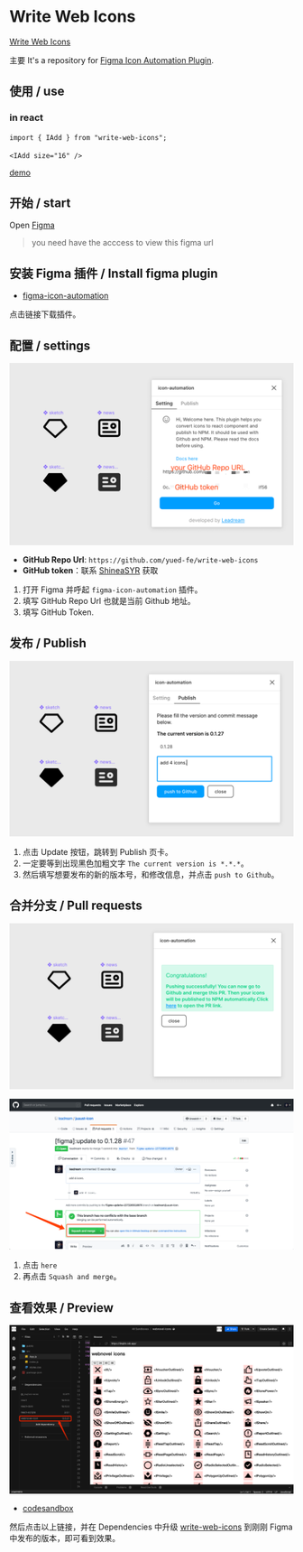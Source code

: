 # Write Web Icons
[Write Web Icons](https://95jm9.csb.app/)

主要
It's a repository for [Figma Icon Automation Plugin](https://github.com/leadream/figma-icon-automation).


## 使用 / use


### in react 

```JSX
import { IAdd } from "write-web-icons";

<IAdd size="16" />
```
[demo](http://gitlab.inner.yuewen.local/webnovel/mobile-webnovel-js/-/tree/master/libs/icon)

## 开始 / start

Open [Figma](https://www.figma.com/file/vOnQcggQIyNzzA4SdSU00c/%E2%9D%96%E4%BD%9C%E5%AE%B6%E7%BA%BF-Design-Asset-%2F-Icons?node-id=910%3A0&viewport=1037%2C329%2C1.1874465942382812)

> you need have the acccess to view this figma url

## 安装 Figma 插件 / Install figma plugin

- [figma-icon-automation](https://www.figma.com/community/plugin/739395588962138807/figma-icon-automation)

点击链接下载插件。

## 配置 / settings 

![填写token](./imgs/plugin-settings.png)

- **GitHub Repo Url**: `https://github.com/yued-fe/write-web-icons`
- **GitHub token**：联系 [ShineaSYR](https://github.com/ShineaSYR) 获取

1. 打开 Figma 并呼起 `figma-icon-automation` 插件。
2. 填写 GitHub Repo Url 也就是当前 Github 地址。
3. 填写 GitHub Token.

## 发布 / Publish

![发布](./imgs/plugin-publish.png)

1. 点击 Update 按钮，跳转到 Publish 页卡。
2. 一定要等到出现黑色加粗文字 `The current version is *.*.*`。
3. 然后填写想要发布的新的版本号，和修改信息，并点击 `push to Github`。

## 合并分支 / Pull requests

![Pull requests](./imgs/plugin-published-successfully.png)

![Pr](./imgs/merge-pr.png)

1. 点击 `here` 
2. 再点击 `Squash and merge`。


## 查看效果 / Preview

![preview](./imgs/preview.png)

- [codesandbox](https://codesandbox.io/s/write-web-icons-95jm9)

然后点击以上链接，并在 Dependencies 中升级 [write-web-icons](https://www.npmjs.com/package/write-web-icons) 到刚刚 Figma 中发布的版本，即可看到效果。
